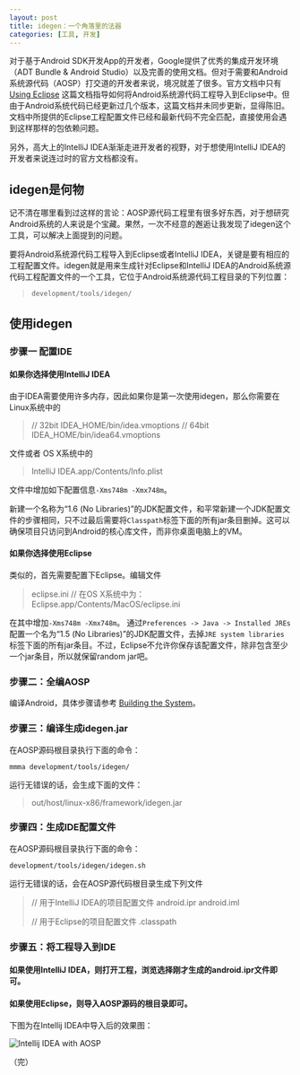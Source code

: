 ```yaml
---
layout: post
title: idegen：一个角落里的法器
categories: [工具, 开发]
---
```



对于基于Android SDK开发App的开发者，Google提供了优秀的集成开发环境（ADT Bundle & Android Studio）以及完善的使用文档。但对于需要和Android系统源代码（AOSP）打交道的开发者来说，境况就差了很多。官方文档中只有 [Using Eclipse](http://source.android.com/source/using-eclipse.html) 这篇文档指导如何将Android系统源代码工程导入到Eclipse中。但由于Android系统代码已经更新过几个版本，这篇文档并未同步更新，显得陈旧。文档中所提供的Eclipse工程配置文件已经和最新代码不完全匹配，直接使用会遇到这样那样的包依赖问题。

另外，高大上的IntelliJ IDEA渐渐走进开发者的视野，对于想使用IntelliJ IDEA的开发者来说连过时的官方文档都没有。
## idegen是何物

记不清在哪里看到过这样的言论：AOSP源代码工程里有很多好东西，对于想研究Android系统的人来说是个宝藏。果然，一次不经意的邂逅让我发现了idegen这个工具，可以解决上面提到的问题。

要将Android系统源代码工程导入到Eclipse或者IntelliJ IDEA，关键是要有相应的工程配置文件。idegen就是用来生成针对Eclipse和IntelliJ IDEA的Android系统源代码工程配置文件的一个工具，它位于Android系统源代码工程目录的下列位置：

> `development/tools/idegen/`
## 使用idegen
### 步骤一 配置IDE
#### 如果你选择使用IntelliJ IDEA

由于IDEA需要使用许多内存，因此如果你是第一次使用idegen，那么你需要在Linux系统中的

> // 32bit
> IDEA_HOME/bin/idea.vmoptions
> // 64bit
> IDEA_HOME/bin/idea64.vmoptions

文件或者 OS X系统中的

> IntelliJ IDEA.app/Contents/Info.plist

文件中增加如下配置信息`-Xms748m -Xmx748m`。

新建一个名称为“1.6 (No Libraries)”的JDK配置文件，和平常新建一个JDK配置文件的步骤相同，只不过最后需要将`Classpath`标签下面的所有jar条目删掉。这可以确保项目只访问到Android的核心库文件，而非你桌面电脑上的VM。
#### 如果你选择使用Eclipse

类似的，首先需要配置下Eclipse。编辑文件

> eclipse.ini
> // 在OS X系统中为：
> Eclipse.app/Contents/MacOS/eclipse.ini

在其中增加`-Xms748m -Xmx748m`。
通过`Preferences -> Java -> Installed JREs`配置一个名为“1.5 (No Libraries)”的JDK配置文件，去掉`JRE system libraries`标签下面的所有jar条目。不过，Eclipse不允许你保存该配置文件，除非包含至少一个jar条目，所以就保留random jar吧。
### 步骤二：全编AOSP

编译Android，具体步骤请参考 [Building the System](http://source.android.com/source/building-running.html)。
### 步骤三：编译生成idegen.jar

在AOSP源码根目录执行下面的命令：

```
mmma development/tools/idegen/
```

运行无错误的话，会生成下面的文件：

> out/host/linux-x86/framework/idegen.jar
### 步骤四：生成IDE配置文件

在AOSP源码根目录执行下面的命令：

```
development/tools/idegen/idegen.sh
```

运行无错误的话，会在AOSP源代码根目录生成下列文件

> // 用于IntelliJ IDEA的项目配置文件
> android.ipr
> android.iml
> 
> // 用于Eclipse的项目配置文件
> .classpath
### 步骤五：将工程导入到IDE
#### 如果使用IntelliJ IDEA，则打开工程，浏览选择刚才生成的android.ipr文件即可。
#### 如果使用Eclipse，则导入AOSP源码的根目录即可。

下图为在Intellij IDEA中导入后的效果图：

![Intellij IDEA with AOSP](https://trello-attachments.s3.amazonaws.com/5034062f1013a4556ec287fa/534530dd46964b6108996bf4/1920x1080/3d50f4e737178ac53cf4da9935fcd5d2/aosp_idea.png)

（完）
